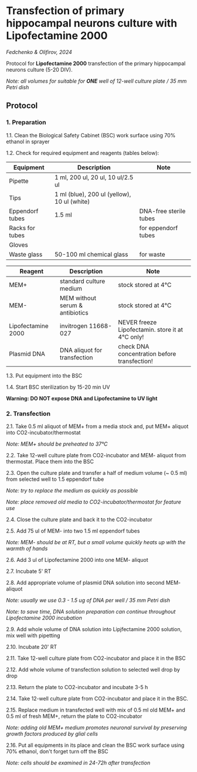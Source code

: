 Transfection of primary hippocampal neurons culture with Lipofectamine 2000
=================================================

*Fedchenko & Olifirov, 2024*

Protocol for **Lipofectamine 2000** transfection of the primary hippocampal neurons culture (5-20 DIV).

*Note: all volumes for suitable for __ONE__ well of 12-well culture plate / 35 mm Petri dish*


## Protocol
### 1. Preparation

1.1. Clean the Biological Safety Cabinet (BSC) work surface using 70% ethanol in sprayer

1.2. Check for required equipment and reagents (tables below):

| **Equipment**   | Description                                 | Note                   |
| --------------- | ------------------------------------------- | ---------------------- |
| Pipette         | 1 ml, 200 ul, 20 ul, 10 ul/2.5 ul           |                        |
| Tips            | 1 ml (blue), 200 ul (yellow), 10 ul (white) |                        |
| Eppendorf tubes | 1.5 ml                                      | DNA-free sterile tubes |
| Racks for tubes |                                             | for eppendorf tubes    |
| Gloves          |                                             |                        |
| Waste glass     | 50-100 ml chemical glass                    | for waste              |


| **Reagent**        | Description                     | Note                                             |
| ------------------ | ------------------------------- | ------------------------------------------------ |
| MEM+               | standard culture medium         | stock stored at 4°C                              |
| MEM-               | MEM without serum & antibiotics | stock stored at 4°C                              |
| Lipofectamine 2000 | invitrogen 11668-027            | NEVER freeze Lipofectamin. store it at 4°C only! |
| Plasmid DNA        | DNA aliquot for transfection    | check DNA concentration before transfection!     |



1.3. Put equipment into the BSC
    
1.4. Start BSC sterilization by 15-20 min UV

**Warning: DO NOT expose DNA and Lipofectamine to UV light**

### 2. Transfection

2.1. Take 0.5 ml aliquot of MEM+ from a media stock and, put MEM+ aliquot into CO2-incubator/thermostat

*Note: MEM+ should be  preheated to 37°C*

2.2. Take 12-well culture plate from CO2-incubator and MEM- aliquot from thermostat. Place them into the BSC

2.3. Open the culture plate and transfer a half of medium volume (~ 0.5 ml) from selected well  to 1.5 eppendorf tube

*Note: try to replace the medium as quickly as possible*

*Note: place removed old media to CO2-incubator/thermostat for feature use*

2.4. Close the culture plate and back it to the CO2-incubator

2.5. Add 75 ul of MEM- into two 1.5 ml eppendorf tubes

*Note: MEM- should be at RT, but a small volume quickly heats up with the warmth of  hands*

2.6. Add 3 ul of Lipofectamine 2000 into one MEM- aliquot

2.7. Incubate 5' RT

2.8. Add appropriate volume of plasmid DNA solution into second MEM- aliquot

_Note: usually we use 0.3 - 1.5 ug of DNA per well / 35 mm Petri dish_

_Note: to save time, DNA solution preparation can continue throughout Lipofectamine 2000 incubation_

2.9. Add whole volume of DNA solution into Lipjfectamine 2000 solution, mix well with pipetting

2.10. Incubate 20' RT

2.11. Take 12-well culture plate from CO2-incubator and place it in the BSC

2.12. Add whole volume of transfection solution to selected well drop by drop  

2.13. Return the plate to CO2-incubator and incubate 3-5 h

2.14. Take 12-well culture plate from CO2-incubator and place it in the BSC.

2.15. Replace medium in transfected well with mix of 0.5 ml old MEM+ and 0.5 ml of fresh MEM+, return the plate to CO2-incubator

*Note: adding old MEM+ medium promotes neuronal survival by preserving growth factors produced by glial cells*

2.16. Put all equipments in its place and clean the BSC work surface using 70% ethanol, don't forget turn off the BSC

_Note: cells should be examined in 24-72h after transfection_

